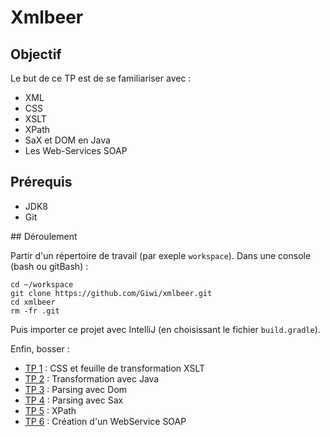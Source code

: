 # Xmlbeer

## Objectif

Le but de ce TP est de se familiariser avec :
- XML
- CSS
- XSLT
- XPath
- SaX et DOM en Java
- Les Web-Services SOAP

## Prérequis

- JDK8
- Git

## Déroulement

Partir d'un répertoire de travail (par exeple `workspace`). 
Dans une console (bash ou gitBash) :

    cd ~/workspace
    git clone https://github.com/Giwi/xmlbeer.git
    cd xmlbeer
    rm -fr .git

Puis importer ce projet avec IntelliJ (en choisissant le fichier `build.gradle`).

Enfin, bosser : 

- [TP 1](./step1) : CSS et feuille de transformation XSLT
- [TP 2](./step2) : Transformation avec Java
- [TP 3](./step3) : Parsing avec Dom
- [TP 4](./step4) : Parsing avec Sax
- [TP 5](./step5) : XPath
- [TP 6](./step6) : Création d'un WebService SOAP